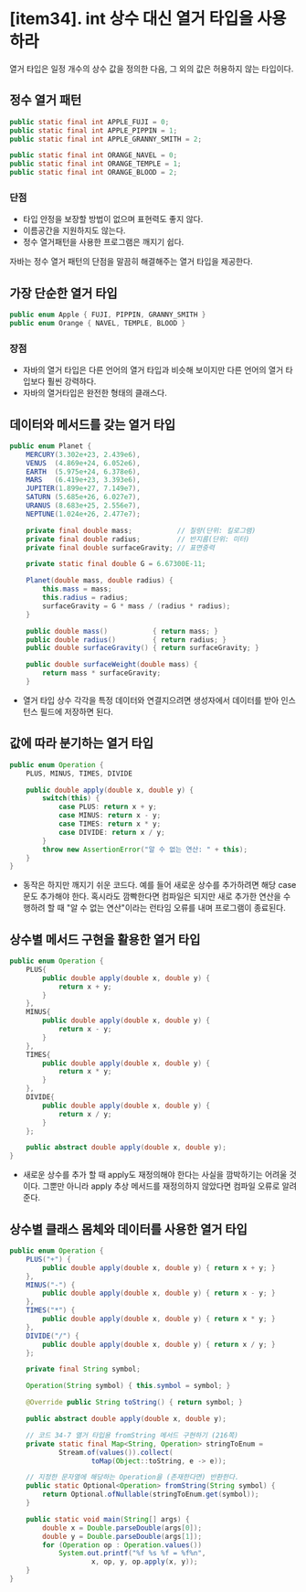 # [item34]. int 상수 대신 열거 타입을 사용하라

열거 타입은 일정 개수의 상수 값을 정의한 다음, 그 외의 값은 허용하지 않는 타입이다.

## 정수 열거 패턴

```java
public static final int APPLE_FUJI = 0;
public static final int APPLE_PIPPIN = 1;
public static final int APPLE_GRANNY_SMITH = 2;

public static final int ORANGE_NAVEL = 0;
public static final int ORANGE_TEMPLE = 1;
public static final int ORANGE_BLOOD = 2;
```

### 단점

- 타입 안정을 보장할 방법이 없으며 표현력도 좋지 않다.
- 이름공간을 지원하지도 않는다.
- 정수 열거패턴을 사용한 프로그램은 깨지기 쉽다.

자바는 정수 열거 패턴의 단점을 말끔히 해결해주는 열거 타입을 제공한다.

## 가장 단순한 열거 타입

```java
public enum Apple { FUJI, PIPPIN, GRANNY_SMITH }
public enum Orange { NAVEL, TEMPLE, BLOOD }
```

### 장점

- 자바의 열거 타입은 다른 언어의 열거 타입과 비슷해 보이지만 다른 언어의 열거 타입보다 훨씬 강력하다.
- 자바의 열거타입은 완전한 형태의 클래스다.

## 데이터와 메서드를 갖는 열거 타입

```java
public enum Planet {
    MERCURY(3.302e+23, 2.439e6),
    VENUS  (4.869e+24, 6.052e6),
    EARTH  (5.975e+24, 6.378e6),
    MARS   (6.419e+23, 3.393e6),
    JUPITER(1.899e+27, 7.149e7),
    SATURN (5.685e+26, 6.027e7),
    URANUS (8.683e+25, 2.556e7),
    NEPTUNE(1.024e+26, 2.477e7);

    private final double mass;           // 질량(단위: 킬로그램)
    private final double radius;         // 반지름(단위: 미터)
    private final double surfaceGravity; // 표면중력

    private static final double G = 6.67300E-11;

    Planet(double mass, double radius) {
        this.mass = mass;
        this.radius = radius;
        surfaceGravity = G * mass / (radius * radius);
    }

    public double mass()           { return mass; }
    public double radius()         { return radius; }
    public double surfaceGravity() { return surfaceGravity; }

    public double surfaceWeight(double mass) {
        return mass * surfaceGravity;
    }

```

- 열거 타입 상수 각각을 특정 데이터와 연결지으려면 생성자에서 데이터를 받아 인스턴스 필드에 저장하면 된다.

## 값에 따라 분기하는 열거 타입

```java
public enum Operation {
    PLUS, MINUS, TIMES, DIVIDE

    public double apply(double x, double y) {
        switch(this) {
            case PLUS: return x + y;
            case MINUS: return x - y;
            case TIMES: return x * y;
            case DIVIDE: return x / y;
        }
        throw new AssertionError("알 수 없는 연산: " + this);
    }
}
```

- 동작은 하지만 깨지기 쉬운 코드다. 예를 들어 새로운 상수를 추가하려면 해당 case문도 추가해야 한다. 혹시라도 깜빡한다면 컴파일은 되지만 새로 추가한 연산을 수행하려 할 때 "알 수 없는 연산"이라는 런타임 오류를 내며 프로그램이 종료된다.

## 상수별 메서드 구현을 활용한 열거 타입

```java
public enum Operation {
    PLUS{
        public double apply(double x, double y) {
            return x + y;
        }
    },
    MINUS{
        public double apply(double x, double y) {
            return x - y;
        }
    },
    TIMES{
        public double apply(double x, double y) {
            return x * y;
        }
    },
    DIVIDE{
        public double apply(double x, double y) {
            return x / y;
        }
    };

    public abstract double apply(double x, double y);
}

```

- 새로운 상수를 추가 할 때 apply도 재정의해야 한다는 사실을 깜박하기는 어려울 것이다. 그뿐만 아니라 apply 추상 메서드를 재정의하지 않았다면 컴파일 오류로 알려준다.

## 상수별 클래스 몸체와 데이터를 사용한 열거 타입

```java
public enum Operation {
    PLUS("+") {
        public double apply(double x, double y) { return x + y; }
    },
    MINUS("-") {
        public double apply(double x, double y) { return x - y; }
    },
    TIMES("*") {
        public double apply(double x, double y) { return x * y; }
    },
    DIVIDE("/") {
        public double apply(double x, double y) { return x / y; }
    };

    private final String symbol;

    Operation(String symbol) { this.symbol = symbol; }

    @Override public String toString() { return symbol; }

    public abstract double apply(double x, double y);

    // 코드 34-7 열거 타입용 fromString 메서드 구현하기 (216쪽)
    private static final Map<String, Operation> stringToEnum =
            Stream.of(values()).collect(
                    toMap(Object::toString, e -> e));

    // 지정한 문자열에 해당하는 Operation을 (존재한다면) 반환한다.
    public static Optional<Operation> fromString(String symbol) {
        return Optional.ofNullable(stringToEnum.get(symbol));
    }

    public static void main(String[] args) {
        double x = Double.parseDouble(args[0]);
        double y = Double.parseDouble(args[1]);
        for (Operation op : Operation.values())
            System.out.printf("%f %s %f = %f%n",
                    x, op, y, op.apply(x, y));
    }
}
```